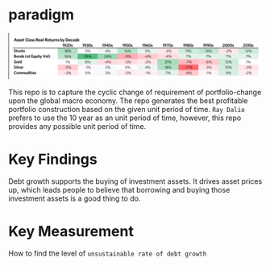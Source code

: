 # paradigm
![png](assets/teaser.png)


This repo is to capture the cyclic change of requirement of portfolio-change upon the global macro economy.
The repo generates the best profitable portfolio construction based on the given unit period of time.
`Ray Dalio` prefers to use the 10 year as an unit period of time, however, this repo provides any possible unit period of time.

# Key Findings 
Debt growth supports the buying of investment assets. It drives asset prices up, 
which leads people to believe that borrowing and buying those investment assets is a good thing to do.

# Key Measurement
How to find the level of `unsustainable rate of debt growth` 


